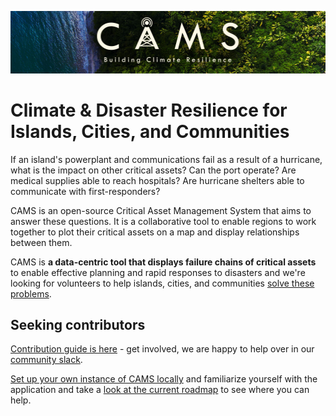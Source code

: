 ![CAMS - Building Climate Resilience](https://github.com/CriticalAssetManagement/CAMS-web-assets/blob/main/Images/CAMS-GitHub-Header-v5.jpg)
# Climate & Disaster Resilience for Islands, Cities, and Communities

If an island's powerplant and communications fail as a result of a hurricane, what is the impact on other critical assets? Can the port operate? Are medical supplies able to reach hospitals? Are hurricane shelters able to communicate with first-responders?

CAMS is an open-source Critical Asset Management System that aims to answer these questions. It is a collaborative tool to enable regions to work together to plot their critical assets on a map and display relationships between them.  

CAMS is **a data-centric tool that displays failure chains of critical assets** to enable effective planning and rapid responses to disasters and we're looking for volunteers to help islands, cities, and communities [solve these problems](https://github.com/CriticalAssetManagement/.github/blob/main/cams-problem.md).

## Seeking contributors
[Contribution guide is here](https://github.com/CriticalAssetManagement/contributor-guide/blob/main/README.md) - get involved, we are happy to help over in our [community slack](https://join.slack.com/t/camsforclimat-yfe2592/shared_invite/zt-1eni4nvuq-vHlLdrQgVlyY_W7j_SkoEQ).

[Set up your own instance of CAMS locally](https://github.com/CriticalAssetManagement/CAMS-Dashboard#getting-started) and familiarize yourself with the application and take a [look at the current roadmap](https://github.com/orgs/CriticalAssetManagement/projects/2) to see where you can help.
